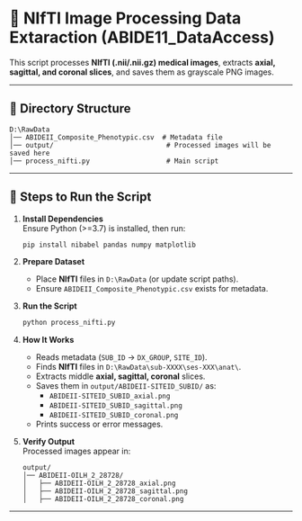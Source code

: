 # 🧠 NIfTI Image Processing Data Extaraction (ABIDE11_DataAccess)

This script processes **NIfTI (.nii/.nii.gz) medical images**, extracts **axial, sagittal, and coronal slices**, and saves them as grayscale PNG images.

---

## 📂 Directory Structure

```
D:\RawData
│── ABIDEII_Composite_Phenotypic.csv  # Metadata file
│── output/                            # Processed images will be saved here
│── process_nifti.py                   # Main script
```

---

## 🚀 Steps to Run the Script

1. **Install Dependencies**  
   Ensure Python (>=3.7) is installed, then run:  
   ```sh
   pip install nibabel pandas numpy matplotlib
   ```

2. **Prepare Dataset**  
   - Place **NIfTI** files in `D:\RawData` (or update script paths).  
   - Ensure `ABIDEII_Composite_Phenotypic.csv` exists for metadata.  

3. **Run the Script**  
   ```sh
   python process_nifti.py
   ```

4. **How It Works**  
   - Reads metadata (`SUB_ID` → `DX_GROUP`, `SITE_ID`).  
   - Finds **NIfTI** files in `D:\RawData\sub-XXXX\ses-XXX\anat\`.  
   - Extracts middle **axial, sagittal, coronal** slices.  
   - Saves them in `output/ABIDEII-SITEID_SUBID/` as:  
     - `ABIDEII-SITEID_SUBID_axial.png`  
     - `ABIDEII-SITEID_SUBID_sagittal.png`  
     - `ABIDEII-SITEID_SUBID_coronal.png`  
   - Prints success or error messages.  

5. **Verify Output**  
   Processed images appear in:  
   ```
   output/
   │── ABIDEII-OILH_2_28728/
   │   ├── ABIDEII-OILH_2_28728_axial.png
   │   ├── ABIDEII-OILH_2_28728_sagittal.png
   │   ├── ABIDEII-OILH_2_28728_coronal.png
   ```

---


